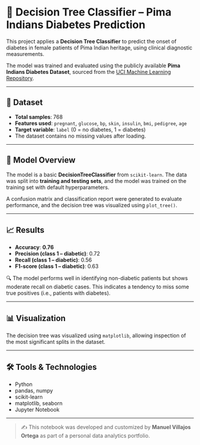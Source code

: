 # 🌳 Decision Tree Classifier – Pima Indians Diabetes Prediction

This project applies a **Decision Tree Classifier** to predict the onset of diabetes in female patients of Pima Indian heritage, using clinical diagnostic measurements.

The model was trained and evaluated using the publicly available **Pima Indians Diabetes Dataset**, sourced from the [UCI Machine Learning Repository](https://www.kaggle.com/uciml/pima-indians-diabetes-database).

---

## 📄 Dataset

- **Total samples**: 768
- **Features used**: `pregnant`, `glucose`, `bp`, `skin`, `insulin`, `bmi`, `pedigree`, `age`
- **Target variable**: `label` (0 = no diabetes, 1 = diabetes)
- The dataset contains no missing values after loading.

---

## 🧪 Model Overview

The model is a basic **DecisionTreeClassifier** from `scikit-learn`. The data was split into **training and testing sets**, and the model was trained on the training set with default hyperparameters.

A confusion matrix and classification report were generated to evaluate performance, and the decision tree was visualized using `plot_tree()`.

---

## 📈 Results

- **Accuracy**: **0.76**
- **Precision (class 1 – diabetic)**: 0.72
- **Recall (class 1 – diabetic)**: 0.56
- **F1-score (class 1 – diabetic)**: 0.63

🔍 The model performs well in identifying non-diabetic patients but shows moderate recall on diabetic cases. This indicates a tendency to miss some true positives (i.e., patients with diabetes).

---

## 📊 Visualization

The decision tree was visualized using `matplotlib`, allowing inspection of the most significant splits in the dataset.

---

## 🛠️ Tools & Technologies

- Python
- pandas, numpy
- scikit-learn
- matplotlib, seaborn
- Jupyter Notebook

---

> ✍️ This notebook was developed and customized by **Manuel Villajos Ortega** as part of a personal data analytics portfolio.
